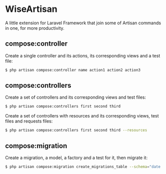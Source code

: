 # WiseArtisan

A little extension for Laravel Framework that join some of Artisan commands in one, for more productivity.

## compose:controller

Create a single controller and its actions, its corresponding views and a test file:
```bash
$ php artisan compose:controller name action1 action2 action3
``` 
## compose:controllers

Create a set of controllers and its corresponding views and test files:
```bash
$ php artisan compose:controllers first second third
``` 
Create a set of controllers with resources and its corresponding views, test files and requests files:
```bash
$ php artisan compose:controllers first second third --resources
``` 
## compose:migration

Create a migration, a model, a factory and a test for it, then migrate it:
```bash
$ php artisan compose:migration create_migrations_table --schema="date:date,name,age:int,user:int:unsigned:foreign"
``` 

